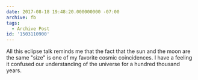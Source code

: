 ```yaml
---
date: 2017-08-18 19:48:20.000000000 -07:00
archive: fb
tags: 
  - Archive Post
id: '1503110900'
---
```


All this eclipse talk reminds me that the fact that the sun and the moon are the same "size" is one of my favorite cosmic coincidences. I have a feeling it confused our understanding of the universe for a hundred thousand years.
